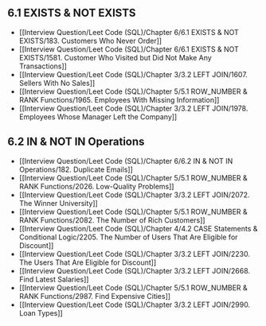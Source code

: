 ## 6.1 EXISTS & NOT EXISTS

- [[Interview Question/Leet Code (SQL)/Chapter 6/6.1 EXISTS & NOT EXISTS/183. Customers Who Never Order]]
- [[Interview Question/Leet Code (SQL)/Chapter 6/6.1 EXISTS & NOT EXISTS/1581. Customer Who Visited but Did Not Make Any Transactions]]
- [[Interview Question/Leet Code (SQL)/Chapter 3/3.2 LEFT JOIN/1607. Sellers With No Sales]]
- [[Interview Question/Leet Code (SQL)/Chapter 5/5.1 ROW_NUMBER & RANK Functions/1965. Employees With Missing Information]]
- [[Interview Question/Leet Code (SQL)/Chapter 3/3.2 LEFT JOIN/1978. Employees Whose Manager Left the Company]]

## 6.2 IN & NOT IN Operations

- [[Interview Question/Leet Code (SQL)/Chapter 6/6.2 IN & NOT IN Operations/182. Duplicate Emails]]
- [[Interview Question/Leet Code (SQL)/Chapter 5/5.1 ROW_NUMBER & RANK Functions/2026. Low-Quality Problems]]
- [[Interview Question/Leet Code (SQL)/Chapter 3/3.2 LEFT JOIN/2072. The Winner University]]
- [[Interview Question/Leet Code (SQL)/Chapter 5/5.1 ROW_NUMBER & RANK Functions/2082. The Number of Rich Customers]]
- [[Interview Question/Leet Code (SQL)/Chapter 4/4.2 CASE Statements & Conditional Logic/2205. The Number of Users That Are Eligible for Discount]]
- [[Interview Question/Leet Code (SQL)/Chapter 3/3.2 LEFT JOIN/2230. The Users That Are Eligible for Discount]]
- [[Interview Question/Leet Code (SQL)/Chapter 3/3.2 LEFT JOIN/2668. Find Latest Salaries]]
- [[Interview Question/Leet Code (SQL)/Chapter 5/5.1 ROW_NUMBER & RANK Functions/2987. Find Expensive Cities]]
- [[Interview Question/Leet Code (SQL)/Chapter 3/3.2 LEFT JOIN/2990. Loan Types]]
